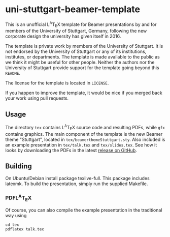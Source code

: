 # uni-stuttgart-beamer-template

This is an unofficial L<sup>A</sup>T<sub>E</sub>X template for Beamer
presentations by and for members of the University of Stuttgart,
Germany, following the new corporate design the university has given
itself in 2016.

The template is private work by members of the University of Stuttgart.
It is not endorsed by the University of Stuttgart or any of its
institutions, institutes, or departments.
The template is made available to the public as we think it might
be useful for other people.
Neither the authors nor the University of Stuttgart provide support
for the template going beyond this `README`.

The license for the template is located in `LICENSE`.

If you happen to improve the template, it would be nice if you merged
back your work using pull requests.

## Usage

The directory `tex` contains L<sup>A</sup>T<sub>E</sub>X source code
and resulting PDFs, while `gfx` contains graphics.
The main component of the template is the new Beamer theme "Stuttgart",
located in `tex/beamerthemeStuttgart.sty`.
Also included is an example presentation in
`tex/talk.tex` and `tex/slides.tex`.
See how it looks by downloading the PDFs in the latest
[release on GitHub](https://github.com/valentjn/uni-stuttgart-beamer-template/releases/latest).

## Building

On Ubuntu/Debian install package texlive-full. This package includes latexmk.
To build the presentation, simply run the supplied Makefile.


### PDFL<sup>A</sup>T<sub>E</sub>X

Of course, you can also compile the example presentation in the
traditional way using
```
cd tex
pdflatex talk.tex
```
